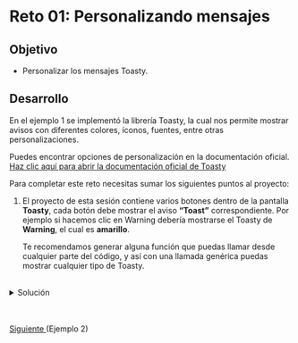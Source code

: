 # Reto 01: Personalizando mensajes

## Objetivo

* Personalizar los mensajes Toasty.

## Desarrollo

En el ejemplo 1 se implementó la librería Toasty, la cual nos permite mostrar avisos con diferentes colores, íconos, fuentes, entre otras personalizaciones.

Puedes encontrar opciones de personalización en la documentación oficial.
[Haz clic aquí para abrir la documentación oficial de Toasty](https://github.com/GrenderG/Toasty)

Para completar este reto necesitas sumar los siguientes puntos al proyecto:

1. El proyecto de esta sesión contiene varios botones dentro de la pantalla **Toasty**, cada botón debe mostrar el aviso **“Toast”** correspondiente. Por ejemplo si hacemos clic en Warning debería mostrarse el Toasty de **Warning**, el cual es **amarillo**.

    Te recomendamos generar alguna función que puedas llamar desde cualquier parte del código, y así con una llamada genérica puedas mostrar cualquier tipo de Toasty.

</br>

<details>
    <summary>Solución</summary>

1. Crea el package **utils**.
2. Crea un archivo de kotlin con el nombre de **Utils**, el cual debe estar dentro del package **utils**.
3. Dentro del archivo crea las siguientes variables.

    ```kotlin
    const val ERROR = "error"
    const val SUCCESS = "success"
    const val INFO = "info"
    const val INFO_FORMATTED = "info_formatted"
    const val WARNING = "warning"
    const val NORMAL = "normal"
    const val NORMAL_WITH_ICON = "normalWithIcon"
    const val CUSTOM = "custom"
    ```

4. Agrega la siguiente función debajo de las variables previamente creadas.

    ```kotlin
    fun showToasty(
        context: Context,
        type: String,
        message: String,
        duration: Int,
        withIcon: Boolean,
        drawable: Drawable?,
        charSequence: CharSequence?
    ) {
        when (type) {
            "error" -> Toasty.error(context, message, duration, withIcon).show()
            "success" -> Toasty.success(context, message, duration, withIcon).show()
            "info" -> Toasty.info(context, message, duration, withIcon).show()
            "info_formatted" -> charSequence?.let { Toasty.info(context, it).show() }
            "warning" -> Toasty.warning(context, message, duration, withIcon).show()
            "normal" -> Toasty.normal(context, message, duration).show()
            "normalWithIcon" -> Toasty.normal(context, message, duration, drawable).show()
            "custom" -> if (Build.VERSION.SDK_INT >= Build.VERSION_CODES.M) {
                Toasty.custom(
                    context,
                    message,
                    drawable,
                    context.resources.getColor(R.color.purple_500, context.theme),
                    context.resources.getColor(R.color.teal_200, context.theme),
                    duration,
                    true,
                    true
                ).show()
            } else {
                Toasty.custom(
                    context,
                    message,
                    drawable,
                    context.resources.getColor(R.color.purple_500),
                    context.resources.getColor(R.color.teal_200),
                    duration,
                    true,
                    true
                ).show()
            }
        }
    }
    ```

5. Descarga la fuente de la [siguiente dirección](./GreatVibes-Regular.otf)

6. Después de descargar la fuente crea un directorio dentro de la app, con el nombre de **assets**, en la ruta **src/main**.

     <img src="assets/01.png" width="70%"/> 

     <img src="assets/02.png" width="70%"/> 

7. Una vez creada pega la fuente en la carpeta.

8. ahora dirígete al **ToastyActivity**. Ahí agrega la siguiente función debajo del **onCreate**, la cual se encarga de generar el texto del **Toasty formatted**.

    ```kotlin
    private fun getFormattedMessage(): CharSequence? {
        val prefix = "Formatted "
        val highlight = "bold italic"
        val suffix = " text"
        val ssb = SpannableStringBuilder(prefix).append(highlight).append(suffix)
        val prefixLen = prefix.length
        ssb.setSpan(
            StyleSpan(BOLD_ITALIC),
            prefixLen, prefixLen + highlight.length, Spannable.SPAN_EXCLUSIVE_EXCLUSIVE
        )
        return ssb
    }
    ```

9. En el mismo **ToastyActivity** reemplaza los eventos de los botones por el siguiente código.

    ```kotlin
    binding.btnError.setOnClickListener {
        showToasty(this, ERROR, "This is an error toast", Toast.LENGTH_SHORT, true, null, null)
    }
    binding.btnSuccess.setOnClickListener {
        showToasty(this, SUCCESS, "Success!", Toast.LENGTH_SHORT, true, null, null)
    }
    binding.btnInfo.setOnClickListener {
        showToasty(this, INFO, "Here is some info for you", Toast.LENGTH_SHORT, true, null, null)
    }
    binding.btnInfoFormatted.setOnClickListener {
        showToasty(this, INFO_FORMATTED, "", Toast.LENGTH_SHORT, true, null, getFormattedMessage())
    }
    binding.btnWarning.setOnClickListener {
        showToasty(this, WARNING, "Beware of the dog", Toast.LENGTH_SHORT, true, null, null)
    }
    binding.btnNormal.setOnClickListener {
        showToasty(this, NORMAL, "Normal toast", Toast.LENGTH_SHORT, false, null, null)
    }
    binding.btnNormalWithIcon.setOnClickListener {
        val icon = if (Build.VERSION.SDK_INT >= Build.VERSION_CODES.LOLLIPOP)
            resources.getDrawable(R.drawable.ic_check_white_24dp, theme) else resources.getDrawable(R.drawable.ic_check_white_24dp)
        showToasty(this, NORMAL_WITH_ICON, "Normal toast with icon", Toast.LENGTH_SHORT, true, icon, null)
    }
    binding.btnCustom.setOnClickListener {
        Toasty.Config.getInstance()
            .setToastTypeface(Typeface.createFromAsset(assets, "GreatVibes-Regular.otf"))
            .allowQueue(false)
            .setTextSize(35)
            .apply()

        val icon = if (Build.VERSION.SDK_INT >= Build.VERSION_CODES.LOLLIPOP)
            resources.getDrawable(R.drawable.ic_check_white_24dp, theme) else resources.getDrawable(R.drawable.ic_check_white_24dp)
        showToasty(this, CUSTOM, "Custom message", Toast.LENGTH_SHORT, true, icon, null)

        Toasty.Config.reset()
    }
    ```

10. Se ejecuta el proyecto. Se hace clic en **Toasty** y ahora se prueban los botones. Verás que cada uno muestra un Toast diferente.

    <img src="assets/04.png" width="60%"/>

    <img src="assets/05.png" width="60%"/>  

</details>

</br>
</br>

[Siguiente ](../Ejemplo-02/README.md)(Ejemplo 2)
